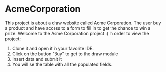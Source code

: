 ﻿# AcmeCorporation
This project is about a draw website called Acme Corporation. The user buy a product and have access to a form to fill in to get the chance to win a prize. 
Welcome to the Acme Corporation project :)
In order to view the project:
1. Clone it and open it in your favorite IDE.
2. Click on the button "Buy" to get to the draw module
3. Insert data and submit it
4. You will se the table with all the populated fields.
